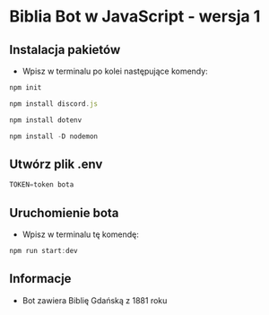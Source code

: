 # Biblia Bot w JavaScript - wersja 1

## **Instalacja pakietów**

* Wpisz w terminalu po kolei następujące komendy:

```javascript
npm init
```

```javascript
npm install discord.js
```

``` javascript
npm install dotenv
```

``` javascript
npm install -D nodemon
```

## Utwórz plik .env

``` javascript
TOKEN=token bota
```

## **Uruchomienie bota** 

* Wpisz w terminalu tę komendę:
   
``` javascript
npm run start:dev
```

## Informacje

* Bot zawiera Biblię Gdańską z 1881 roku
